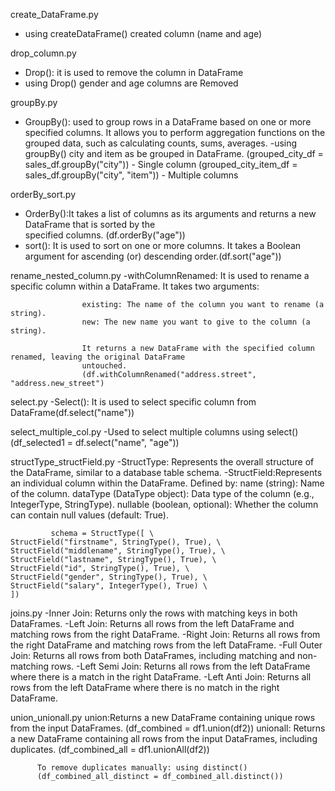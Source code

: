 create_DataFrame.py
- using createDataFrame() created column (name and age)
  
drop_column.py
- Drop(): it is used to remove the column in DataFrame
- using Drop() gender and age columns are Removed

groupBy.py
- GroupBy(): used to group rows in a DataFrame based on one or more specified columns.
             It allows you to perform aggregation functions on the grouped data, such as calculating 
             counts, sums, averages.
-using groupBy() city and item as be grouped in DataFrame.
(grouped_city_df = sales_df.groupBy("city")) - Single column
(grouped_city_item_df = sales_df.groupBy("city", "item")) - Multiple columns

orderBy_sort.py
- OrderBy():It takes a list of columns as its arguments and returns a new DataFrame that is sorted by the                
            specified columns. (df.orderBy("age"))
- sort(): It is used to sort on one or more columns.
          It takes a Boolean argument for ascending (or) descending order.(df.sort("age"))

rename_nested_column.py
-withColumnRenamed: It is used to rename a specific column within a DataFrame. It takes two arguments:
                  
                    existing: The name of the column you want to rename (a string).
                    new: The new name you want to give to the column (a string).
                    
                    It returns a new DataFrame with the specified column renamed, leaving the original DataFrame       
                    untouched.
                    (df.withColumnRenamed("address.street", "address.new_street") 

select.py
-Select(): It is used to select specific column from DataFrame(df.select("name"))

select_multiple_col.py
-Used to select multiple columns using select()
 (df_selected1 = df.select("name", "age"))

structType_structField.py
-StructType: Represents the overall structure of the DataFrame, similar to a database table schema.
-StructField:Represents an individual column within the DataFrame.
             Defined by:
             name (string): Name of the column.
             dataType (DataType object): Data type of the column (e.g., IntegerType, StringType).
             nullable (boolean, optional): Whether the column can contain null values (default: True).

             schema = StructType([ \
    StructField("firstname", StringType(), True), \
    StructField("middlename", StringType(), True), \
    StructField("lastname", StringType(), True), \
    StructField("id", StringType(), True), \
    StructField("gender", StringType(), True), \
    StructField("salary", IntegerType(), True) \
    ])

joins.py
-Inner Join: Returns only the rows with matching keys in both DataFrames.
-Left Join:  Returns all rows from the left DataFrame and matching rows from the right DataFrame.
-Right Join: Returns all rows from the right DataFrame and matching rows from the left DataFrame.
-Full Outer Join: Returns all rows from both DataFrames, including matching and non-matching rows.
-Left Semi Join:  Returns all rows from the left DataFrame where there is a match in the right DataFrame.
-Left Anti Join:  Returns all rows from the left DataFrame where there is no match in the right DataFrame.

union_unionall.py
union:Returns a new DataFrame containing unique rows from the input DataFrames.
      (df_combined = df1.union(df2))
unionall: Returns a new DataFrame containing all rows from the input DataFrames, including duplicates.
          (df_combined_all = df1.unionAll(df2))
          
          To remove duplicates manually: using distinct()
          (df_combined_all_distinct = df_combined_all.distinct())
